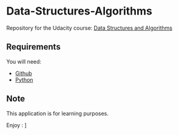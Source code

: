 # Data-Structures-Algorithms
Repository for the Udacity course: [Data Structures and Algorithms](https://www.udacity.com/course/data-structures-and-algorithms-nanodegree--nd256)

## Requirements
You will need:
- [Github](https://desktop.github.com/)
- [Python](https://www.python.org/downloads/)

## Note
This application is for learning purposes.

Enjoy : ] 
